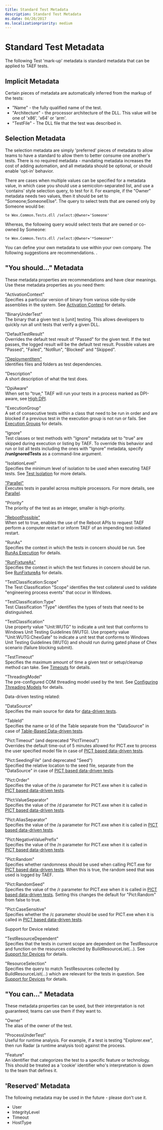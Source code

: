 ```yaml
---
title: Standard Test Metadata
description: Standard Test Metadata
ms.date: 04/20/2017
ms.localizationpriority: medium
---
```


# Standard Test Metadata


The following Test 'mark-up' metadata is standard metadata that can be applied to TAEF tests.

## <span id="Implicit_Metadata"></span><span id="implicit_metadata"></span><span id="IMPLICIT_METADATA"></span>Implicit Metadata


Certain pieces of metadata are automatically inferred from the markup of the tests:

-   "Name" - the fully qualified name of the test.
-   "Architecture" - the processor architecture of the DLL. This value will be one of 'x86', 'x64' or 'arm'.
-   "TestFile" - The DLL file that the test was described in.

## <span id="Selection_Metadata"></span><span id="selection_metadata"></span><span id="SELECTION_METADATA"></span>Selection Metadata


The selection metadata are simply 'preferred' pieces of metadata to allow teams to have a standard to allow them to better consume one another's tests. There is no required metadata - mandating metadata increases the cost of adding automation, and all metadata should be optional, or should enable 'opt-in' behavior.

There are cases when multiple values can be specified for a metadata value, in which case you should use a semicolon-separated list, and use a 'contains' style selection query, to test for it. For example, if the "Owner" metadata needs two values, then it should be set to "Someone;SomeoneElse". The query to select tests that are owned only by Someone would be:

``` syntax
te Wex.Common.Tests.dll /select:@Owner='Someone'
```

Whereas, the following query would select tests that are owned or co-owned by Someone:

``` syntax
te Wex.Common.Tests.dll /select:@Owner='*Someone*'
```

You can define your own metadata to use within your own company. The following suggestions are recommendations. .

## <span id="_You_should...__Metadata"></span><span id="_you_should...__metadata"></span><span id="_YOU_SHOULD...__METADATA"></span>"You should..." Metadata


These metadata properties are recommendations and have clear meanings. Use these metadata properties as you need them:

<span id="_ActivationContext_"></span><span id="_activationcontext_"></span><span id="_ACTIVATIONCONTEXT_"></span>"ActivationContext"  
Specifies a particular version of binary from various side-by-side assemblies in the system. See [Activation Context](activation-context.md) for details.

<span id="_BinaryUnderTest_"></span><span id="_binaryundertest_"></span><span id="_BINARYUNDERTEST_"></span>"BinaryUnderTest"  
The binary that a given test is \[unit\] testing. This allows developers to quickly run all unit tests that verify a given DLL.

<span id="_DefaultTestResult_"></span><span id="_defaulttestresult_"></span><span id="_DEFAULTTESTRESULT_"></span>"DefaultTestResult"  
Overrides the default test result of "Passed" for the given test. If the test passes, the logged result will be the default test result. Possible values are "Passed", "Failed", "NotRun", "Blocked" and "Skipped".

<span id="_DeploymentItem_"></span><span id="_deploymentitem_"></span><span id="_DEPLOYMENTITEM_"></span>["DeploymentItem"](deploymentitem-metadata.md)  
Identifies files and folders as test dependencies.

<span id="_Description_"></span><span id="_description_"></span><span id="_DESCRIPTION_"></span>"Description"  
A short description of what the test does.

<span id="_DpiAware_"></span><span id="_dpiaware_"></span><span id="_DPIAWARE_"></span>"DpiAware"  
When set to "true," TAEF will run your tests in a process marked as DPI-aware, see [High DPI](/windows/desktop/hidpi/high-dpi-desktop-application-development-on-windows).

<span id="_ExecutionGroup_"></span><span id="_executiongroup_"></span><span id="_EXECUTIONGROUP_"></span>"ExecutionGroup"  
A set of consecutive tests within a class that need to be run in order and are blocked if a previous test in the execution group is not run or fails. See [Execution Groups](execution-groups.md) for details.

<span id="_Ignore_"></span><span id="_ignore_"></span><span id="_IGNORE_"></span>"Ignore"  
Test classes or test methods with "Ignore" metadata set to "true" are skipped during execution or listing by TAEF. To override this behavior and run or list all tests including the ones with "Ignore" metadata, specify **/runIgnoredTests** as a command-line argument.

<span id="_IsolationLevel_"></span><span id="_isolationlevel_"></span><span id="_ISOLATIONLEVEL_"></span>"IsolationLevel"  
Specifies the minimum level of isolation to be used when executing TAEF tests. See [Test Isolation](test-isolation.md) for more details.

<span id="_Parallel_"></span><span id="_parallel_"></span><span id="_PARALLEL_"></span>["Parallel"](parallel.md)  
Executes tests in parallel across multiple processors. For more details, see [Parallel](parallel.md).

<span id="_Priority_"></span><span id="_priority_"></span><span id="_PRIORITY_"></span>"Priority"  
The priority of the test as an integer, smaller is high-priority.

<span id="_RebootPossible_"></span><span id="_rebootpossible_"></span><span id="_REBOOTPOSSIBLE_"></span>["RebootPossible"](reboot.md)  
When set to true, enables the use of the Reboot APIs to request TAEF perform a computer restart or inform TAEF of an impending test-initiated restart.

<span id="_RunAs_"></span><span id="_runas_"></span><span id="_RUNAS_"></span>"RunAs"  
Specifies the context in which the tests in concern should be run. See [RunAs Execution](runas.md) for details.

<span id="_RunFixtureAs_"></span><span id="_runfixtureas_"></span><span id="_RUNFIXTUREAS_"></span>["RunFixtureAs"](runfixtureas.md)  
Specifies the context in which the test fixtures in concern should be run. See [RunFixtureAs](runfixtureas.md) for details.

<span id="_TestClassification_Scope_"></span><span id="_testclassification_scope_"></span><span id="_TESTCLASSIFICATION_SCOPE_"></span>"TestClassification:Scope"  
The Test Classification "Scope" identifies the test collateral used to validate "engineering process events" that occur in Windows.

<span id="_TestClassification_Type_"></span><span id="_testclassification_type_"></span><span id="_TESTCLASSIFICATION_TYPE_"></span>"TestClassification:Type"  
Test Classification "Type" identifies the types of tests that need to be distinguished.

<span id="_TestClassification_"></span><span id="_testclassification_"></span><span id="_TESTCLASSIFICATION_"></span>"TestClassification"  
Use property value "Unit:WUTG" to indicate a unit test that conforms to Windows Unit Testing Guidelines (WUTG). Use property value "Unit:WUTG:ChexGate" to indicate a unit test that conforms to Windows Unit Testing Guidelines (WUTG) and should run during gated phase of Chex scenario (failure blocking submit).

<span id="_TestTimeout_"></span><span id="_testtimeout_"></span><span id="_TESTTIMEOUT_"></span>"TestTimeout"  
Specifies the maximum amount of time a given test or setup/cleanup method can take. See [Timeouts](taef-timeouts.md) for details.

<span id="_ThreadingModel_"></span><span id="_threadingmodel_"></span><span id="_THREADINGMODEL_"></span>"ThreadingModel"  
The pre-configured COM threading model used by the test. See [Configuring Threading Models](threading-models.md) for details.

Data-driven testing related:

<span id="_DataSource_"></span><span id="_datasource_"></span><span id="_DATASOURCE_"></span>"DataSource"  
Specifies the main source for data for [data-driven tests](data-driven-testing.md).

<span id="_TableId_"></span><span id="_tableid_"></span><span id="_TABLEID_"></span>"TableId"  
Specifies the name or Id of the Table separate from the "DataSource" in case of [Table-Based Data-driven tests](table-data-source.md).

<span id="_Pict_Timeout___and_deprecated__PictTimeout__"></span><span id="_pict_timeout___and_deprecated__picttimeout__"></span><span id="_PICT_TIMEOUT___AND_DEPRECATED__PICTTIMEOUT__"></span>"Pict:Timeout" (and deprecated "PictTimeout")  
Overrides the default time-out of 5 minutes allowed for PICT.exe to process the user specified model file in case of [PICT based data-driven tests](pict-data-source.md).

<span id="_Pict_SeedingFile___and_deprecated__Seed__"></span><span id="_pict_seedingfile___and_deprecated__seed__"></span><span id="_PICT_SEEDINGFILE___AND_DEPRECATED__SEED__"></span>"Pict:SeedingFile" (and deprecated "Seed")  
Specified the relative location to the seed file, separate from the "DataSource" in case of [PICT based data-driven tests](pict-data-source.md).

<span id="_Pict_Order_"></span><span id="_pict_order_"></span><span id="_PICT_ORDER_"></span>"Pict:Order"  
Specifies the value of the /o parameter for PICT.exe when it is called in [PICT based data-driven tests](pict-data-source.md).

<span id="_Pict_ValueSeparator_"></span><span id="_pict_valueseparator_"></span><span id="_PICT_VALUESEPARATOR_"></span>"Pict:ValueSeparator"  
Specifies the value of the /d parameter for PICT.exe when it is called in [PICT based data-driven tests](pict-data-source.md).

<span id="_Pict_AliasSeparator_"></span><span id="_pict_aliasseparator_"></span><span id="_PICT_ALIASSEPARATOR_"></span>"Pict:AliasSeparator"  
Specifies the value of the /a parameter for PICT.exe when it is called in [PICT based data-driven tests](pict-data-source.md).

<span id="_Pict_NegativeValuePrefix_"></span><span id="_pict_negativevalueprefix_"></span><span id="_PICT_NEGATIVEVALUEPREFIX_"></span>"Pict:NegativeValuePrefix"  
Specifies the value of the /n parameter for PICT.exe when it is called in [PICT based data-driven tests](pict-data-source.md).

<span id="_Pict_Random_"></span><span id="_pict_random_"></span><span id="_PICT_RANDOM_"></span>"Pict:Random"  
Specifies whether randomness should be used when calling PICT.exe for [PICT based data-driven tests](pict-data-source.md). When this is true, the random seed that was used is logged by TAEF.

<span id="_Pict_RandomSeed_"></span><span id="_pict_randomseed_"></span><span id="_PICT_RANDOMSEED_"></span>"Pict:RandomSeed"  
Specifies the value of the /r parameter for PICT.exe when it is called in [PICT based data-driven tests](pict-data-source.md). Setting this changes the default for "Pict:Random" from false to true.

<span id="_Pict_CaseSensitive_"></span><span id="_pict_casesensitive_"></span><span id="_PICT_CASESENSITIVE_"></span>"Pict:CaseSensitive"  
Specifies whether the /c parameter should be used for PICT.exe when it is called in [PICT based data-driven tests](pict-data-source.md).

Support for Device related:

<span id="_TestResourceDependent_"></span><span id="_testresourcedependent_"></span><span id="_TESTRESOURCEDEPENDENT_"></span>"TestResourceDependent"  
Specifies that the tests in current scope are dependent on the TestResource and function on the resources collected by BuildResourceList(...). See [Support for Devices](device-support.md) for details.

<span id="_ResourceSelection_"></span><span id="_resourceselection_"></span><span id="_RESOURCESELECTION_"></span>"ResourceSelection"  
Specifies the query to match TestResources collected by BuildResourceList(...) which are relevant for the tests in question. See [Support for Devices](device-support.md) for details.

## <span id="_You_can...__Metadata"></span><span id="_you_can...__metadata"></span><span id="_YOU_CAN...__METADATA"></span>"You can..." Metadata


These metadata properties can be used, but their interpretation is not guaranteed; teams can use them if they want to.

<span id="_Owner_"></span><span id="_owner_"></span><span id="_OWNER_"></span>"Owner"  
The alias of the owner of the test.

<span id="_ProcessUnderTest_"></span><span id="_processundertest_"></span><span id="_PROCESSUNDERTEST_"></span>"ProcessUnderTest"  
Useful for runtime analysis. For example, if a test is testing "Explorer.exe", then run Radar (a runtime analysis tool) against the process.

<span id="_Feature_"></span><span id="_feature_"></span><span id="_FEATURE_"></span>"Feature"  
An identifier that categorizes the test to a specific feature or technology. This should be treated as a 'cookie' identifier who's interpretation is down to the team that defines it.

## <span id="_Reserved__Metadata"></span><span id="_reserved__metadata"></span><span id="_RESERVED__METADATA"></span>'Reserved' Metadata


The following metadata may be used in the future - please don't use it.

-   User
-   IntegrityLevel
-   Timeout
-   HostType

 

